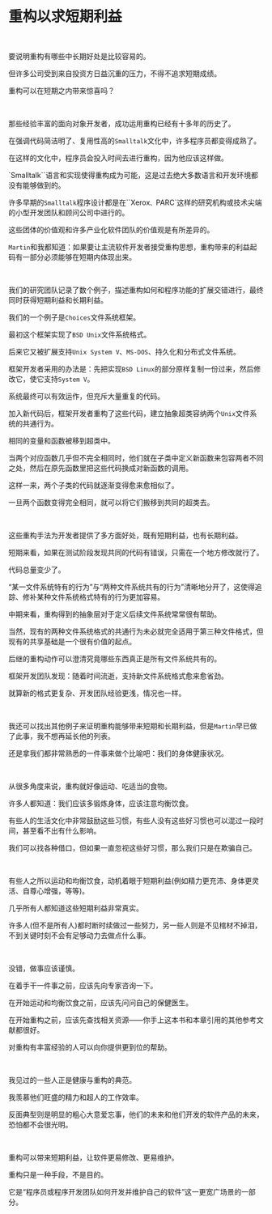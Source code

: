 # 重构以求短期利益

<br>

要说明重构有哪些中长期好处是比较容易的。

但许多公司受到来自投资方日益沉重的压力，不得不追求短期成绩。

重构可以在短期之内带来惊喜吗？

<br>

那些经验丰富的面向对象开发者，成功运用重构已经有十多年的历史了。

在强调代码简洁明了、复用性高的`Smalltalk`文化中，许多程序员都变得成熟了。

在这样的文化中，程序员会投入时间去进行重构，因为他应该这样做。

`Smalltalk``语言和实现使得重构成为可能，这是过去绝大多数语言和开发环境都没有能够做到的。

许多早期的`Smalltalk`程序设计都是在``Xerox`、`PARC`这样的研究机构或技术尖端的小型开发团队和顾问公司中进行的。

这些团体的价值观和许多产业化软件团队的价值观是有所差异的。

`Martin`和我都知道：如果要让主流软件开发者接受重构思想，重构带来的利益起码有一部分必须能够在短期内体现出来。

<br>

我们的研究团队记录了数个例子，描述重构如何和程序功能的扩展交错进行，最终同时获得短期利益和长期利益。

我们的一个例子是`Choices`文件系统框架。

最初这个框架实现了`BSD Unix`文件系统格式。

后来它又被扩展支持`Unix System V`、`MS-DOS`、持久化和分布式文件系统。

框架开发者采用的办法是：先把实现`BSD Linux`的部分原样复制一份过来，然后修改它，使它支持`System V`。

系统最终可以有效运作，但充斥大量重复的代码。

加入新代码后，框架开发者重构了这些代码，建立抽象超类容纳两个`Unix`文件系统的共通行为。

相同的变量和函数被移到超类中。

当两个对应函数几乎但不完全相同时，他们就在子类中定义新函数来包容两者不同之处，然后在原先函数里把这些代码换成对新函数的调用。

这样一来，两个子类的代码就逐渐变得愈来愈相似了。

一旦两个函数变得完全相同，就可以将它们搬移到共同的超类去。

<br>

这些重构手法为开发者提供了多方面好处，既有短期利益，也有长期利益。

短期来看，如果在测试阶段发现共同的代码有错误，只需在一个地方修改就行了。

代码总量变少了。

“某一文件系统特有的行为”与“两种文件系统共有的行为”清晰地分开了，这使得追踪、修补某种文件系统格式特有的行为更加容易。

中期来看，重构得到的抽象层对于定义后续文件系统常常很有帮助。

当然，现有的两种文件系统格式的共通行为未必就完全适用于第三种文件格式，但现有的共享基础是一个很有价值的起点。

后继的重构动作可以澄清究竟哪些东西真正是所有文件系统共有的。

框架开发团队发现：随着时间流逝，支持新文件系统格式愈来愈省劲。

就算新的格式更复杂、开发团队经验更浅，情况也一样。

<br>

我还可以找出其他例子来证明重构能够带来短期和长期利益，但是`Martin`早已做了此事，我不想再延长他的列表。

还是拿我们都非常熟悉的一件事来做个比喻吧：我们的身体健康状况。

<br>

从很多角度来说，重构就好像运动、吃适当的食物。

许多人都知道：我们应该多锻炼身体，应该注意均衡饮食。

有些人的生活文化中非常鼓励这些习惯，有些人没有这些好习惯也可以混过一段时间，甚至看不出有什么影响。

我们可以找各种借口，但如果一直忽视这些好习惯，那么我们只是在欺骗自己。

<br>

有些人之所以运动和均衡饮食，动机着眼于短期利益(例如精力更充沛、身体更灵活、自尊心增强，等等)。

几乎所有人都知道这些短期利益非常真实。

许多人(但不是所有人)都时断时续做过一些努力，另一些人则是不见棺材不掉泪，不到关键时刻不会有足够动力去做点什么事。

<br>

没错，做事应该谨慎。

在着手干一件事之前，应该先向专家咨询一下。

在开始运动和均衡饮食之前，应该先问问自己的保健医生。

在开始重构之前，应该先查找相关资源——你手上这本书和本章引用的其他参考文献都很好。

对重构有丰富经验的人可以向你提供更到位的帮助。

<br>

我见过的一些人正是健康与重构的典范。

我羡慕他们旺盛的精力和超人的工作效率。

反面典型则是明显的粗心大意爱忘事，他们的未来和他们开发的软件产品的未来，恐怕都不会很光明。

<br>

重构可以带来短期利益，让软件更易修改、更易维护。

重构只是一种手段，不是目的。

它是“程序员或程序开发团队如何开发并维护自己的软件”这一更宽广场景的一部分。

<br>

